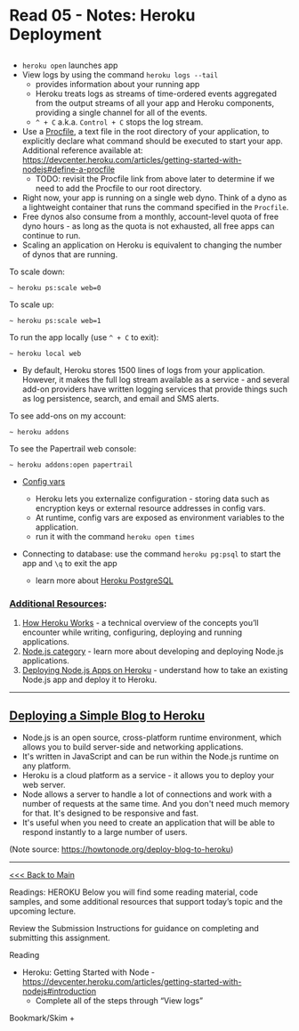 # Read 05 - Notes: Heroku Deployment

##
+ `heroku open` launches app
+ View logs by using the command `heroku logs --tail` 
  - provides information about your running app
  - Heroku treats logs as streams of time-ordered events aggregated from the output streams of all your app and Heroku components, providing a single channel for all of the events. 
  - `^ + C` a.k.a. `Control + C` stops the log stream.
+ Use a [Procfile](https://devcenter.heroku.com/articles/procfile), a text file in the root directory of your application, to explicitly declare what command should be executed to start your app. Additional reference available at: https://devcenter.heroku.com/articles/getting-started-with-nodejs#define-a-procfile
  - TODO: revisit the Procfile link from above later to determine if we need to add the Procfile to our root directory.
+ Right now, your app is running on a single web dyno. Think of a dyno as a lightweight container that runs the command specified in the `Procfile`.
+ Free dynos also consume from a monthly, account-level quota of free dyno hours - as long as the quota is not exhausted, all free apps can continue to run.
+ Scaling an application on Heroku is equivalent to changing the number of dynos that are running.

To scale down:
```
~ heroku ps:scale web=0
```
To scale up:
```
~ heroku ps:scale web=1
```
To run the app locally (use `^ + C` to exit):
```
~ heroku local web
```
+ By default, Heroku stores 1500 lines of logs from your application. However, it makes the full log stream available as a service - and several add-on providers have written logging services that provide things such as log persistence, search, and email and SMS alerts.

To see add-ons on my account:
```
~ heroku addons
```
To see the Papertrail web console:
```
~ heroku addons:open papertrail
```
+ [Config vars](https://devcenter.heroku.com/articles/getting-started-with-nodejs#define-config-vars)
  - Heroku lets you externalize configuration - storing data such as encryption keys or external resource addresses in config vars.
  - At runtime, config vars are exposed as environment variables to the application. 
  - run it with the command `heroku open times`

+ Connecting to database: use the command `heroku pg:psql` to start the app and `\q` to exit the app
  - learn more about [Heroku PostgreSQL](https://devcenter.heroku.com/articles/heroku-postgresql)

### [Additional Resources](https://devcenter.heroku.com/articles/getting-started-with-nodejs#next-steps):
1. [How Heroku Works](https://devcenter.heroku.com/articles/how-heroku-works) - a technical overview of the concepts you’ll encounter while writing, configuring, deploying and running applications.
2. [Node.js category](https://devcenter.heroku.com/categories/nodejs-support) - learn more about developing and deploying Node.js applications.
3. [Deploying Node.js Apps on Heroku](https://devcenter.heroku.com/articles/deploying-nodejs) - understand how to take an existing Node.js app and deploy it to Heroku.




****
## [Deploying a Simple Blog to Heroku](https://howtonode.org/deploy-blog-to-heroku)
+ Node.js is an open source, cross-platform runtime environment, which allows you to build server-side and networking applications.
+ It's written in JavaScript and can be run within the Node.js runtime on any platform. 
+ Heroku is a cloud platform as a service - it allows you to deploy your web server.
+ Node allows a server to handle a lot of connections and work with a number of requests at the same time. And you don't need much memory for that. It's designed to be responsive and fast. 
+ It's useful when you need to create an application that will be able to respond instantly to a large number of users.

(Note source: https://howtonode.org/deploy-blog-to-heroku)

***
[<<< Back to Main](https://sangmlee76.github.io/reading-notes/)

Readings: HEROKU
Below you will find some reading material, code samples, and some additional resources that support today’s topic and the upcoming lecture.

Review the Submission Instructions for guidance on completing and submitting this assignment.

Reading
+ Heroku: Getting Started with Node - https://devcenter.heroku.com/articles/getting-started-with-nodejs#introduction
  - Complete all of the steps through “View logs”

Bookmark/Skim
+ 